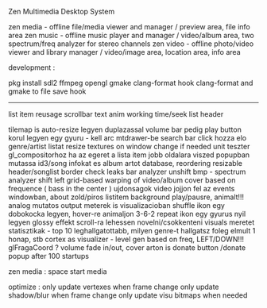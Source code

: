 Zen Multimedia Desktop System

zen media - offline file/media viewer and manager / preview area, file info area
zen music - offline music player and manager / video/album area, two spectrum/freq analyzer for stereo channels
zen video - offline photo/video viewer and library manager / video/image area, location area, info area

development :

pkg install sdl2 ffmpeg opengl gmake clang-format
hook clang-format and gmake to file save hook

---

list item reusage
scrollbar
text anim
working time/seek
list header

tilemap is auto-resize legyen duplazassal
volume bar pedig play button korul legyen egy gyuru - kell arc mtdrawer-be
search bar click hozza elo genre/artist listat
resize textures on window change if needed
unit teszter gl_compositorhoz
ha az egeret a lista item jobb oldalara viszed popupban mutassa id3/song infokat es album artot
database, reordering
resizable header/songlist border
check leaks
bar analyzer
unshift bmp - spectrum analyzer shift left
grid-based warping of video/album cover based on frequence ( bass in the center )
ujdonsagok video jojjon fel az events windowban, about
zold/piros listitem background play/pausre, animalt!!!
analog mutatos output meterek is visualizacioban
shuffle ikon egy dobokocka legyen, hover-re animaljon 3-6-2
repeat ikon egy gyurus nyil legyen
glossy effekt
scroll-ra lehessen novelni/csokkenteni visuals meretet
statisztikak - top 10 leghallgatottabb, milyen genre-t hallgatsz foleg elmult 1 honap, stb
cortex as visualizer - level gen based on freq, LEFT/DOWN!!!
glFragaCoord ?
volume fade in/out, cover arton is
donate button /donate popup after 100 startups

zen media :
space start media

optimize :
only update vertexes when frame change
only update shadow/blur when frame change
only update visu bitmaps when needed